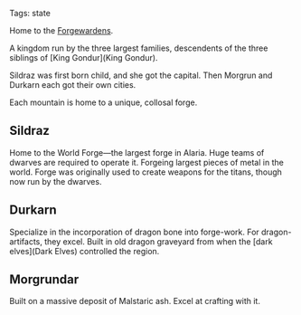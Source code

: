 Tags: state

Home to the [Forgewardens](Forgewardens). 

A kingdom run by the three largest families, descendents of the three siblings of [King Gondur](King Gondur). 

Sildraz was first born child, and she got the capital. Then Morgrun and Durkarn each got their own cities. 

Each mountain is home to a unique, collosal forge. 

## Sildraz
Home to the World Forge—the largest forge in Alaria. Huge teams of dwarves are required to operate it. Forgeing largest pieces of metal in the world. Forge was originally used to create weapons for the titans, though now run by the dwarves.

## Durkarn
Specialize in the incorporation of dragon bone into forge-work. For dragon-artifacts, they excel. Built in old dragon graveyard from when the [dark elves](Dark Elves) controlled the region.

## Morgrundar
Built on a massive deposit of Malstaric ash. Excel at crafting with it.